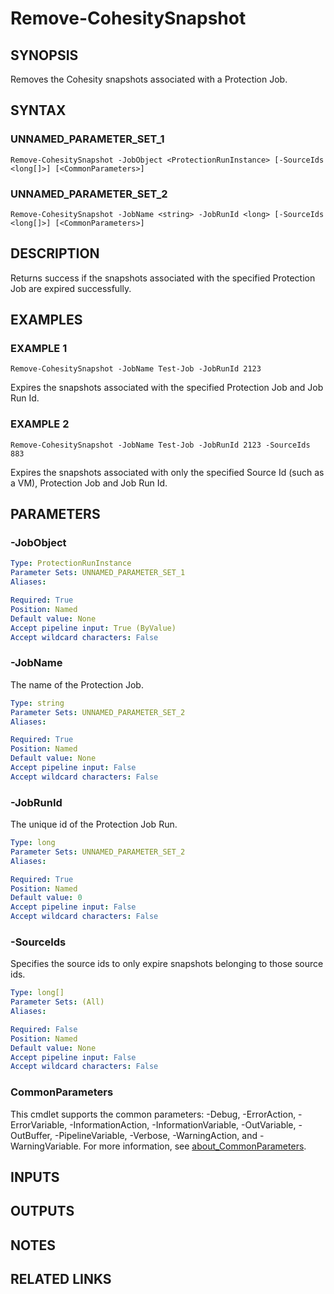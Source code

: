 
# Remove-CohesitySnapshot

## SYNOPSIS
Removes the Cohesity snapshots associated with a Protection Job.

## SYNTAX

### UNNAMED_PARAMETER_SET_1
```
Remove-CohesitySnapshot -JobObject <ProtectionRunInstance> [-SourceIds <long[]>] [<CommonParameters>]
```

### UNNAMED_PARAMETER_SET_2
```
Remove-CohesitySnapshot -JobName <string> -JobRunId <long> [-SourceIds <long[]>] [<CommonParameters>]
```

## DESCRIPTION
Returns success if the snapshots associated with the specified Protection Job are expired successfully.

## EXAMPLES

### EXAMPLE 1
```
Remove-CohesitySnapshot -JobName Test-Job -JobRunId 2123
```

Expires the snapshots associated with the specified Protection Job and Job Run Id.

### EXAMPLE 2
```
Remove-CohesitySnapshot -JobName Test-Job -JobRunId 2123 -SourceIds 883
```

Expires the snapshots associated with only the specified Source Id (such as a VM), Protection Job and Job Run Id.

## PARAMETERS

### -JobObject
```yaml
Type: ProtectionRunInstance
Parameter Sets: UNNAMED_PARAMETER_SET_1
Aliases:

Required: True
Position: Named
Default value: None
Accept pipeline input: True (ByValue)
Accept wildcard characters: False
```

### -JobName
The name of the Protection Job.

```yaml
Type: string
Parameter Sets: UNNAMED_PARAMETER_SET_2
Aliases:

Required: True
Position: Named
Default value: None
Accept pipeline input: False
Accept wildcard characters: False
```

### -JobRunId
The unique id of the Protection Job Run.

```yaml
Type: long
Parameter Sets: UNNAMED_PARAMETER_SET_2
Aliases:

Required: True
Position: Named
Default value: 0
Accept pipeline input: False
Accept wildcard characters: False
```

### -SourceIds
Specifies the source ids to only expire snapshots belonging to those source ids.

```yaml
Type: long[]
Parameter Sets: (All)
Aliases:

Required: False
Position: Named
Default value: None
Accept pipeline input: False
Accept wildcard characters: False
```

### CommonParameters
This cmdlet supports the common parameters: -Debug, -ErrorAction, -ErrorVariable, -InformationAction, -InformationVariable, -OutVariable, -OutBuffer, -PipelineVariable, -Verbose, -WarningAction, and -WarningVariable. For more information, see [about_CommonParameters](http://go.microsoft.com/fwlink/?LinkID=113216).

## INPUTS

## OUTPUTS

## NOTES

## RELATED LINKS

